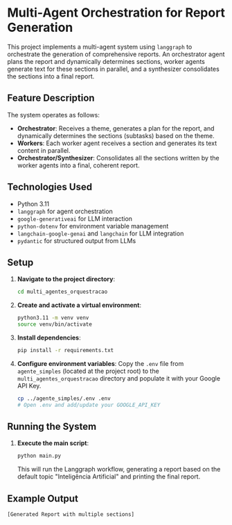 # Multi-Agent Orchestration for Report Generation

This project implements a multi-agent system using `langgraph` to orchestrate the generation of comprehensive reports. An orchestrator agent plans the report and dynamically determines sections, worker agents generate text for these sections in parallel, and a synthesizer consolidates the sections into a final report.

## Feature Description

The system operates as follows:
-   **Orchestrator**: Receives a theme, generates a plan for the report, and dynamically determines the sections (subtasks) based on the theme.
-   **Workers**: Each worker agent receives a section and generates its text content in parallel.
-   **Orchestrator/Synthesizer**: Consolidates all the sections written by the worker agents into a final, coherent report.

## Technologies Used

-   Python 3.11
-   `langgraph` for agent orchestration
-   `google-generativeai` for LLM interaction
-   `python-dotenv` for environment variable management
-   `langchain-google-genai` and `langchain` for LLM integration
-   `pydantic` for structured output from LLMs

## Setup

1.  **Navigate to the project directory**:
    ```bash
    cd multi_agentes_orquestracao
    ```

2.  **Create and activate a virtual environment**:
    ```bash
    python3.11 -m venv venv
    source venv/bin/activate
    ```

3.  **Install dependencies**:
    ```bash
    pip install -r requirements.txt
    ```

4.  **Configure environment variables**:
    Copy the `.env` file from `agente_simples` (located at the project root) to the `multi_agentes_orquestracao` directory and populate it with your Google API Key.
    ```bash
    cp ../agente_simples/.env .env
    # Open .env and add/update your GOOGLE_API_KEY
    ```

## Running the System

1.  **Execute the main script**:
    ```bash
    python main.py
    ```
    This will run the Langgraph workflow, generating a report based on the default topic "Inteligência Artificial" and printing the final report.

## Example Output

```
[Generated Report with multiple sections]
```
